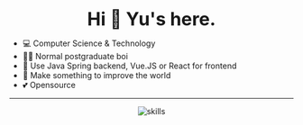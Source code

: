 <center>

**<font size=6>Hi 👋 Yu's here.</font>**

</center>

- 💻 Computer Science & Technology
- 👨‍💻 Normal postgraduate boi
- 📝 Use Java Spring backend, Vue.JS or React for frontend
- 🌟 Make something to improve the world
- 💕 Opensource

---


<center>

![skills](https://skillicons.dev/icons?i=bash,css,docker,java,electron,express,git,github,html,js,linux,md,mongodb,nextjs,nodejs,postgres,spring,prisma,py,raspberrypi,react,redis,regex,sass,stackoverflow,ts,visualstudio,vscode,vue,workers)

  </center>

